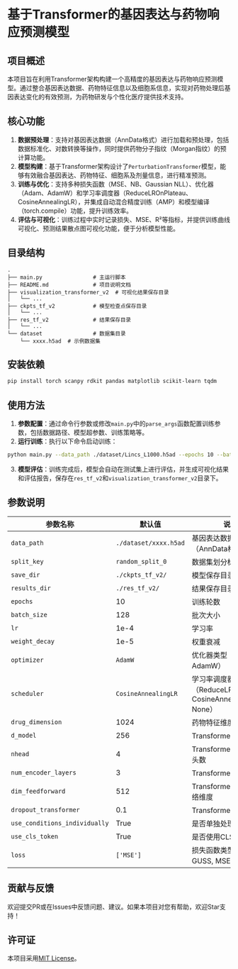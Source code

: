 # 基于Transformer的基因表达与药物响应预测模型

## 项目概述
本项目旨在利用Transformer架构构建一个高精度的基因表达与药物响应预测模型。通过整合基因表达数据、药物特征信息以及细胞系信息，实现对药物处理后基因表达变化的有效预测，为药物研发与个性化医疗提供技术支持。

## 核心功能
1. **数据预处理**：支持对基因表达数据（AnnData格式）进行加载和预处理，包括数据标准化、对数转换等操作，同时提供药物分子指纹（Morgan指纹）的预计算功能。
2. **模型构建**：基于Transformer架构设计了`PerturbationTransformer`模型，能够有效融合基因表达、药物特征、细胞系及剂量信息，进行精准预测。
3. **训练与优化**：支持多种损失函数（MSE、NB、Gaussian NLL）、优化器（Adam、AdamW）和学习率调度器（ReduceLROnPlateau、CosineAnnealingLR），并集成自动混合精度训练（AMP）和模型编译（torch.compile）功能，提升训练效率。
4. **评估与可视化**：训练过程中实时记录损失、MSE、R²等指标，并提供训练曲线可视化、预测结果散点图可视化功能，便于分析模型性能。

## 目录结构
```
.
├── main.py                # 主运行脚本
├── README.md              # 项目说明文档
├── visualization_transformer_v2  # 可视化结果保存目录
│   └── ...
├── ckpts_tf_v2            # 模型检查点保存目录
│   └── ...
├── res_tf_v2              # 结果保存目录
│   └── ...
└── dataset                # 数据集目录
    └── xxxx.h5ad  # 示例数据集
```

## 安装依赖
```bash
pip install torch scanpy rdkit pandas matplotlib scikit-learn tqdm
```

## 使用方法
1. **参数配置**：通过命令行参数或修改`main.py`中的`parse_args`函数配置训练参数，包括数据路径、模型超参数、训练策略等。
2. **运行训练**：执行以下命令启动训练：
```bash
python main.py --data_path ./dataset/Lincs_L1000.h5ad --epochs 10 --batch_size 128
```
3. **模型评估**：训练完成后，模型会自动在测试集上进行评估，并生成可视化结果和评估报告，保存在`res_tf_v2`和`visualization_transformer_v2`目录下。

## 参数说明
| 参数名称 | 默认值 | 说明 |
|----------|--------|------|
| `data_path` | `./dataset/xxxx.h5ad` | 基因表达数据（AnnData格式）路径 |
| `split_key` | `random_split_0` | 数据集划分标识列名 |
| `save_dir` | `./ckpts_tf_v2/` | 模型保存目录 |
| `results_dir` | `./res_tf_v2/` | 结果保存目录 |
| `epochs` | 10 | 训练轮数 |
| `batch_size` | 128 | 批次大小 |
| `lr` | 1e-4 | 学习率 |
| `weight_decay` | 1e-5 | 权重衰减 |
| `optimizer` | `AdamW` | 优化器类型（Adam, AdamW） |
| `scheduler` | `CosineAnnealingLR` | 学习率调度器类型（ReduceLROnPlateau, CosineAnnealingLR, None） |
| `drug_dimension` | 1024 | 药物特征维度 |
| `d_model` | 256 | Transformer模型维度 |
| `nhead` | 4 | Transformer多头注意力头数 |
| `num_encoder_layers` | 3 | Transformer编码器层数 |
| `dim_feedforward` | 512 | Transformer前馈神经网络维度 |
| `dropout_transformer` | 0.1 | Transformer dropout率 |
| `use_conditions_individually` | True | 是否单独处理条件输入 |
| `use_cls_token` | True | 是否使用CLS token |
| `loss` | `['MSE']` | 损失函数类型（NB, GUSS, MSE） |


## 贡献与反馈
欢迎提交PR或在Issues中反馈问题、建议。如果本项目对您有帮助，欢迎Star支持！

## 许可证
本项目采用[MIT License](LICENSE)。 
